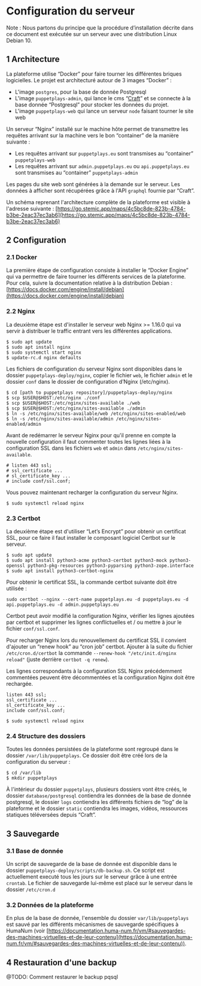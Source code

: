 # Configuration du serveur

Note : Nous partons du principe que la procédure d’installation décrite dans ce document est exécutée sur un serveur avec une distribution Linux Debian 10.

## 1 Architecture

La plateforme utilise “Docker” pour faire tourner les différentes briques logicielles. Le projet est architecturé autour de 3 images “Docker” :
- L'image `postgres`, pour la base de donnée Postgresql
- L'image `puppetplays-admin`, qui lance le cms “[Craft](https://craftcms.com)” et se connecte à la base donnée “Postgresql” pour stocker les données du projet.
- L'image `puppetplays-web` qui lance un serveur `node` faisant tourner le site web

Un serveur “Nginx” installé sur le machine hôte permet de transmettre les requêtes arrivant sur la machine vers le bon “container” de la manière suivante :
- Les requêtes arrivant sur `puppetplays.eu` sont transmises au “container” `puppetplays-web`
- Les requêtes arrivant sur `admin.puppetplays.eu` ou `api.puppetplays.eu` sont transmises au “container” `puppetplays-admin`

Les pages du site web sont générées à la demande sur le serveur. Les données à afficher sont récupérées grâce à l'API `graphql` fournie par “Craft”.

Un schéma reprenant l'architecture complète de la plateforme est visible à l'adresse suivante :
[https://go.stemic.app/maps/4c5bc8de-823b-4784-b3be-2eac37ec3ab6](https://go.stemic.app/maps/4c5bc8de-823b-4784-b3be-2eac37ec3ab6)

## 2 Configuration

### 2.1 Docker

La première étape de configuration consiste à installer le “Docker Engine” qui va permettre de faire tourner les différents services de la plateforme. Pour cela, suivre la documentation relative à la distribution Debian : [https://docs.docker.com/engine/install/debian](https://docs.docker.com/engine/install/debian)

### 2.2 Nginx

La deuxième étape est d'installer le serveur web Nginx >= 1.16.0 qui va servir à distribuer le traffic entrant vers les différentes applications.

```
$ sudo apt update
$ sudo apt install nginx
$ sudo systemctl start nginx
$ update-rc.d nginx defaults
```

Les fichiers de configuration du serveur Nginx sont disponibles dans le dossier `puppetplays-deploy/nginx`, copier le fichier `web`, le fichier `admin` et le dossier `conf` dans le dossier de configuration d’Nginx (/etc/nginx).

```
$ cd [path to puppetplays repository]/puppetplays-deploy/nginx
$ scp $USER@$HOST:/etc/nginx ./conf
$ scp $USER@$HOST:/etc/nginx/sites-available ./web
$ scp $USER@$HOST:/etc/nginx/sites-available ./admin
$ ln -s /etc/nginx/sites-available/web /etc/nginx/sites-enabled/web
$ ln -s /etc/nginx/sites-available/admin /etc/nginx/sites-enabled/admin
```

Avant de redémarrer le serveur Nginx pour qu'il prenne en compte la nouvelle configuration il faut commenter 
toutes les lignes liées à la configuration SSL dans les fichiers `web` et `admin` dans `/etc/nginx/sites-available`.

```
# listen 443 ssl;
# ssl_certificate ...
# sl_certificate_key ...
# include conf/ssl.conf;
```

Vous pouvez maintenant recharger la configuration du serveur Nginx.

```
$ sudo systemctl reload nginx
```

### 2.3 Certbot

La deuxième étape est d'utiliser “Let’s Encrypt” pour obtenir un certificat SSL, pour ce faire il faut installer le composant logiciel Certbot sur le serveur.

```
$ sudo apt update
$ sudo apt install python3-acme python3-certbot python3-mock python3-openssl python3-pkg-resources python3-pyparsing python3-zope.interface
$ sudo apt install python3-certbot-nginx
```

Pour obtenir le certificat SSL, la commande certbot suivante doit être utilisée :

```
sudo certbot --nginx --cert-name puppetplays.eu -d puppetplays.eu -d api.puppetplays.eu -d admin.puppetplays.eu
```

Certbot peut avoir modifié la configuration Nginx, vérifier les lignes ajoutées par certbot et supprimer les lignes conflictuelles et / ou mettre à jour le fichier `conf/ssl.conf`.

Pour recharger Nginx lors du renouvellement du certificat SSL il convient d'ajouter un “renew hook” au “cron job” certbot. Ajouter à la suite du fichier `/etc/cron.d/certbot` la commande `--renew-hook "/etc/init.d/nginx reload"` (juste derrière `certbot -q renew`).

Les lignes correspondants à la configuration SSL Nginx précédemment commentées peuvent être décommentées et la configuration Nginx doit être rechargée.

```
listen 443 ssl;
ssl_certificate ...
sl_certificate_key ...
include conf/ssl.conf;
```

```
$ sudo systemctl reload nginx
```

### 2.4 Structure des dossiers

Toutes les données persistées de la plateforme sont regroupé dans le dossier `/var/lib/puppetplays`.
Ce dossier doit être créé lors de la configuration du serveur :

```
$ cd /var/lib
$ mkdir puppetplays
```

À l'intérieur du dossier `puppetplays`, plusieurs dossiers vont être créés, le dossier `database/postgresql` contiendra les données de la base de donnée postgresql, le dossier `logs` contiendra les différents fichiers de “log” de la plateforme et le dossier `static` contiendra les images, vidéos, ressources statiques téléversées depuis “Craft”.

## 3 Sauvegarde

### 3.1 Base de donnée

Un script de sauvegarde de la base de donnée est disponible dans le dossier `puppetplays-deploy/scripts/db-backup.sh`. Ce script est actuellement executé tous les jours sur le serveur grâce à une entrée `crontab`. Le fichier de sauvegarde lui-même est placé sur le serveur dans le dossier `/etc/cron.d`

### 3.2 Données de la plateforme

En plus de la base de donnée, l'ensemble du dossier `var/lib/puppetplays` est sauvé par les différents mécanismes de sauvegarde spécifiques à HumaNum (voir [https://documentation.huma-num.fr/vm/#sauvegardes-des-machines-virtuelles-et-de-leur-contenu](https://documentation.huma-num.fr/vm/#sauvegardes-des-machines-virtuelles-et-de-leur-contenu)).

## 4 Restauration d'une backup

@TODO: Comment restaurer le backup pqsql